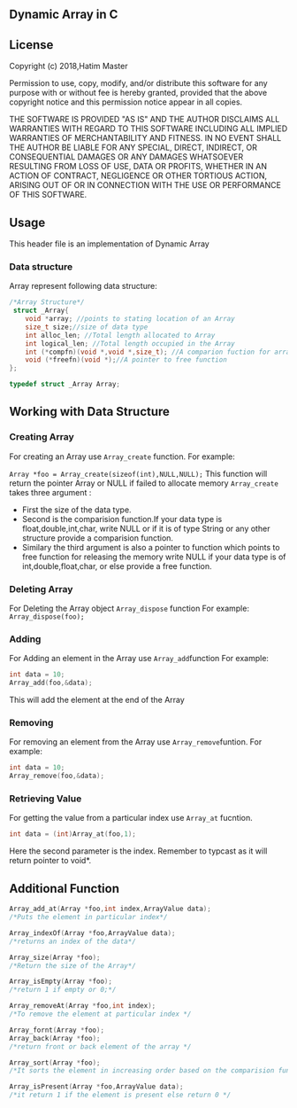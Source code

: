 ## Dynamic Array in C

## License

Copyright (c) 2018,Hatim Master

Permission to use, copy, modify, and/or distribute this software
for any purpose with or without fee is hereby granted, provided
that the above copyright notice and this permission notice appear
in all copies.

THE SOFTWARE IS PROVIDED "AS IS" AND THE AUTHOR DISCLAIMS ALL
WARRANTIES WITH REGARD TO THIS SOFTWARE INCLUDING ALL IMPLIED
WARRANTIES OF MERCHANTABILITY AND FITNESS. IN NO EVENT SHALL THE
AUTHOR BE LIABLE FOR ANY SPECIAL, DIRECT, INDIRECT, OR
CONSEQUENTIAL DAMAGES OR ANY DAMAGES WHATSOEVER RESULTING FROM
LOSS OF USE, DATA OR PROFITS, WHETHER IN AN ACTION OF CONTRACT,
NEGLIGENCE OR OTHER TORTIOUS ACTION, ARISING OUT OF OR IN
CONNECTION WITH THE USE OR PERFORMANCE OF THIS SOFTWARE.


## Usage
This header file is an implementation of Dynamic Array

### Data structure
Array represent following data structure:

```c
/*Array Structure*/
 struct _Array{
	void *array; //points to stating location of an Array
	size_t size;//size of data type
	int alloc_len; //Total length allocated to Array
	int logical_len; //Total length occupied in the Array
	int (*compfn)(void *,void *,size_t); //A comparion fuction for array 
	void (*freefn)(void *);//A pointer to free function
};

typedef struct _Array Array;
```
## Working with Data Structure

### Creating Array
For creating an Array use ```Array_create``` function.
For example:

```Array *foo = Array_create(sizeof(int),NULL,NULL);```
This function will return the pointer Array or NULL if failed to allocate memory
```Array_create``` takes three argument :
* First the size of the data type.
* Second is the comparision function.If your data type is float,double,int,char, write NULL
or if it is of type String or any other structure provide a comparision function.
* Similary the third argument is also a pointer to function which points to free function for
releasing the memory write NULL if your data type is of int,double,float,char, or else provide
a free function.

### Deleting Array
For Deleting the Array object ```Array_dispose``` function
For example:
```Array_dispose(foo);```

### Adding 
For Adding an element in the Array use ```Array_add```function
For example:
```c
int data = 10;
Array_add(foo,&data);
```
This will add the element at the end of the Array

### Removing
For removing an element from the Array use ```Array_remove```funtion.
For example:
```c
int data = 10;
Array_remove(foo,&data);
```
### Retrieving Value
For getting the value from a particular index use ```Array_at``` fucntion.
```c
int data = (int)Array_at(foo,1);
```
Here the second parameter is the index.
Remember to typcast as it will return pointer to void*.

## Additional Function
```c
Array_add_at(Array *foo,int index,ArrayValue data);
/*Puts the element in particular index*/
```
```c
Array_indexOf(Array *foo,ArrayValue data);
/*returns an index of the data*/
```
```c
Array_size(Array *foo);
/*Return the size of the Array*/

```
```c
Array_isEmpty(Array *foo);
/*return 1 if empty or 0;*/
```
```c
Array_removeAt(Array *foo,int index);
/*To remove the element at particular index */
```
```c
Array_fornt(Array *foo);
Array_back(Array *foo);
/*return front or back element of the array */
```
```c
Array_sort(Array *foo);
/*It sorts the element in increasing order based on the comparision function provided */
```
```c
Array_isPresent(Array *foo,ArrayValue data);
/*it return 1 if the element is present else return 0 */
```
